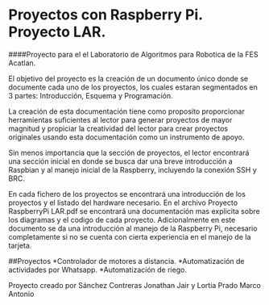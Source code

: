 # Proyectos con Raspberry Pi. Proyecto LAR.

####Proyecto para el el Laboratorio de Algoritmos para Robotica de la FES Acatlan.

El objetivo del proyecto es la creación de un documento único donde se documente cada uno de los proyectos, los cuales estaran segmentados en 3 partes: Introducción, Esquema y Programación.

La creación de esta documentación tiene como proposito proporcionar herramientas suficientes al lector para generar proyectos de mayor magnitud y propiciar la creatividad del lector para crear proyectos originales usando esta documentación como un instrumento de apoyo.

Sin menos importancia que la sección de proyectos, el lector encontrará una sección inicial en donde se busca dar una breve introducción a Raspbian y al manejo inicial de la Raspberry, incluyendo la conexión SSH y BRC.

En cada fichero de los proyectos se encontrará una introducción de los proyectos y el listado del hardware necesario. En el archivo Proyecto RaspberryPi LAR.pdf se encontrará una documentación mas explicita sobre los diagramas y el codigo de cada proyecto. Adicionalmente en este documento se da una introducción al manejo de la Raspberry Pi, necesario completamente si no se cuenta con cierta experiencia en el manejo de la tarjeta.


##Proyectos
   	*Controlador de motores a distancia.
   	*Automatización de actividades por Whatsapp.
   	*Automatización de riego.

Proyecto creado por Sánchez Contreras Jonathan Jair y Lortia Prado Marco Antonio